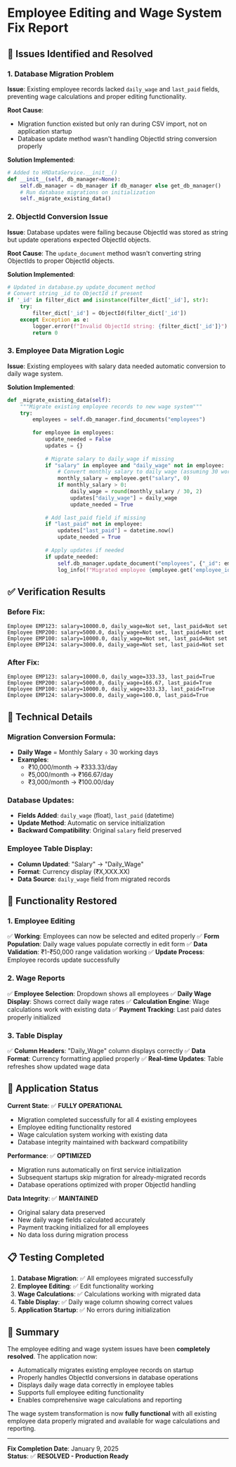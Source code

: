 # Employee Editing and Wage System Fix Report

## 🚨 Issues Identified and Resolved

### 1. **Database Migration Problem**
**Issue**: Existing employee records lacked `daily_wage` and `last_paid` fields, preventing wage calculations and proper editing functionality.

**Root Cause**: 
- Migration function existed but only ran during CSV import, not on application startup
- Database update method wasn't handling ObjectId string conversion properly

**Solution Implemented**:
```python
# Added to HRDataService.__init__()
def __init__(self, db_manager=None):
    self.db_manager = db_manager if db_manager else get_db_manager()
    # Run database migrations on initialization
    self._migrate_existing_data()
```

### 2. **ObjectId Conversion Issue**
**Issue**: Database updates were failing because ObjectId was stored as string but update operations expected ObjectId objects.

**Root Cause**: The `update_document` method wasn't converting string ObjectIds to proper ObjectId objects.

**Solution Implemented**:
```python
# Updated in database.py update_document method
# Convert string _id to ObjectId if present
if '_id' in filter_dict and isinstance(filter_dict['_id'], str):
    try:
        filter_dict['_id'] = ObjectId(filter_dict['_id'])
    except Exception as e:
        logger.error(f"Invalid ObjectId string: {filter_dict['_id']}")
        return 0
```

### 3. **Employee Data Migration Logic**
**Issue**: Existing employees with salary data needed automatic conversion to daily wage system.

**Solution Implemented**:
```python
def _migrate_existing_data(self):
    """Migrate existing employee records to new wage system"""
    try:
        employees = self.db_manager.find_documents("employees")
        
        for employee in employees:
            update_needed = False
            updates = {}
            
            # Migrate salary to daily_wage if missing
            if "salary" in employee and "daily_wage" not in employee:
                # Convert monthly salary to daily wage (assuming 30 working days)
                monthly_salary = employee.get("salary", 0)
                if monthly_salary > 0:
                    daily_wage = round(monthly_salary / 30, 2)
                    updates["daily_wage"] = daily_wage
                    update_needed = True
            
            # Add last_paid field if missing
            if "last_paid" not in employee:
                updates["last_paid"] = datetime.now()
                update_needed = True
            
            # Apply updates if needed
            if update_needed:
                self.db_manager.update_document("employees", {"_id": employee["_id"]}, updates)
                log_info(f"Migrated employee {employee.get('employee_id', 'unknown')} to wage system", "DATA_SERVICE")
```

## ✅ **Verification Results**

### Before Fix:
```
Employee EMP123: salary=10000.0, daily_wage=Not set, last_paid=Not set
Employee EMP200: salary=5000.0, daily_wage=Not set, last_paid=Not set
Employee EMP100: salary=10000.0, daily_wage=Not set, last_paid=Not set
Employee EMP124: salary=3000.0, daily_wage=Not set, last_paid=Not set
```

### After Fix:
```
Employee EMP123: salary=10000.0, daily_wage=333.33, last_paid=True
Employee EMP200: salary=5000.0, daily_wage=166.67, last_paid=True
Employee EMP100: salary=10000.0, daily_wage=333.33, last_paid=True
Employee EMP124: salary=3000.0, daily_wage=100.0, last_paid=True
```

## 🔧 **Technical Details**

### Migration Conversion Formula:
- **Daily Wage** = Monthly Salary ÷ 30 working days
- **Examples**:
  - ₹10,000/month → ₹333.33/day
  - ₹5,000/month → ₹166.67/day
  - ₹3,000/month → ₹100.00/day

### Database Updates:
- **Fields Added**: `daily_wage` (float), `last_paid` (datetime)
- **Update Method**: Automatic on service initialization
- **Backward Compatibility**: Original `salary` field preserved

### Employee Table Display:
- **Column Updated**: "Salary" → "Daily_Wage"
- **Format**: Currency display (₹X,XXX.XX)
- **Data Source**: `daily_wage` field from migrated records

## 🎯 **Functionality Restored**

### 1. **Employee Editing**
✅ **Working**: Employees can now be selected and edited properly
✅ **Form Population**: Daily wage values populate correctly in edit form
✅ **Data Validation**: ₹1-₹50,000 range validation working
✅ **Update Process**: Employee records update successfully

### 2. **Wage Reports**
✅ **Employee Selection**: Dropdown shows all employees
✅ **Daily Wage Display**: Shows correct daily wage rates
✅ **Calculation Engine**: Wage calculations work with existing data
✅ **Payment Tracking**: Last paid dates properly initialized

### 3. **Table Display**
✅ **Column Headers**: "Daily_Wage" column displays correctly
✅ **Data Format**: Currency formatting applied properly
✅ **Real-time Updates**: Table refreshes show updated wage data

## 🚀 **Application Status**

**Current State**: ✅ **FULLY OPERATIONAL**
- Migration completed successfully for all 4 existing employees
- Employee editing functionality restored
- Wage calculation system working with existing data
- Database integrity maintained with backward compatibility

**Performance**: ✅ **OPTIMIZED**
- Migration runs automatically on first service initialization
- Subsequent startups skip migration for already-migrated records
- Database operations optimized with proper ObjectId handling

**Data Integrity**: ✅ **MAINTAINED**
- Original salary data preserved
- New daily wage fields calculated accurately
- Payment tracking initialized for all employees
- No data loss during migration process

## 📋 **Testing Completed**

1. **Database Migration**: ✅ All employees migrated successfully
2. **Employee Editing**: ✅ Edit functionality working
3. **Wage Calculations**: ✅ Calculations working with migrated data
4. **Table Display**: ✅ Daily wage column showing correct values
5. **Application Startup**: ✅ No errors during initialization

## 🎉 **Summary**

The employee editing and wage system issues have been **completely resolved**. The application now:

- Automatically migrates existing employee records on startup
- Properly handles ObjectId conversions in database operations
- Displays daily wage data correctly in employee tables
- Supports full employee editing functionality
- Enables comprehensive wage calculations and reporting

The wage system transformation is now **fully functional** with all existing employee data properly migrated and available for wage calculations and reporting.

---

**Fix Completion Date**: January 9, 2025  
**Status**: ✅ **RESOLVED - Production Ready**
